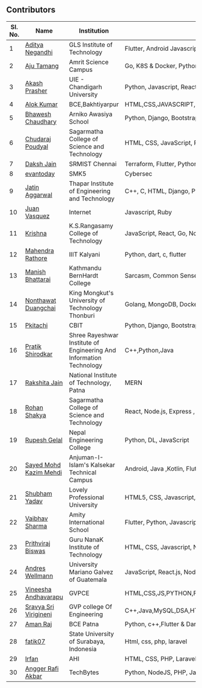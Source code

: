 ## Contributors

| Sl. No. | Name                                                       | Institution                                                         | Skills                                        |
| ------- | ---------------------------------------------------------- | ------------------------------------------------------------------- | --------------------------------------------- |
| 1       | [Aditya Negandhi](https://github.com/binarybeast01)        | GLS Institute of Technology                                         | Flutter, Android Javascript, MERN|
| 2       | [Aju Tamang](https://github.com/aju100)                    | Amrit Science Campus                                                | Go, K8S & Docker, Python, C++                 |
| 3       | [Akash Prasher](https://github.com/akashprasher)           | UIE - Chandigarh University                                         | Python, Javascript, React, Express, Node.js |
| 4      | [Alok Kumar](https://github.com/alokkumarak)               | BCE,Bakhtiyarpur                                                    |  HTML,CSS,JAVASCRIPT,NODE,REACT,C,C++,JAVA,PYTHON,PHP,SQL,BOOTSTRAP
| 5       | [Bhawesh Chaudhary](https://github.com/callmebhawesh)      | Arniko Awasiya School                                               | Python, Django, Bootstrap                     |
| 6       | [Chudaraj Poudyal](https://github.com/crpoudyal)           | Sagarmatha College of Science and Technology                        | HTML, CSS, JavaScript, PHP                    |
| 7       | [Daksh Jain](https://github.com/Dakshjain1)                | SRMIST Chennai                                                      | Terraform, Flutter, Python, Hybrid Cloud |
| 8       | [evantoday](https://github.com/evantoday)| SMK5            | Cybersec                                                            |
| 9       | [Jatin Aggarwal](https://github.com/jatinagg1)             | Thapar Institute of Engineering and Technology | C++, C, HTML, Django, Python, Arduino |
| 10       | [Juan Vasquez](https://github.com/JuanVqz)                 | Internet                                                            | Javascript, Ruby                              |
| 11       | [Krishna](https://github.com/M-krishna)                    | K.S.Rangasamy College of Technology                                 | JavaScript, React, Go, NodeJS, Python         |
| 12       | [Mahendra Rathore](https://github.com/Mahendra7985)        | IIIT Kalyani                                                       | Python, dart, c, flutter                      |
| 13       | [Manish Bhattarai](https://github.com/nepalikingpin) | Kathmandu BernHardt College | Sarcasm, Common Sense |
| 14      | [Nonthawat Duangchai](https://github.com/n0nz)             | King Mongkut's University of Technology Thonburi                    | Golang, MongoDB, Docker, Kubernetes, Linux    |
| 15      | [Pkitachi](https://github.com/pkitachi)                    | CBIT                                                                | Python, Django, Bootstrap, FLutter, Android   |
| 16      | [Pratik Shirodkar](https://github.com/Pratik-Shirodkar)    | Shree Rayeshwar Institute of Engineering And Information Technology | C++,Python,Java                               |
| 17      | [Rakshita Jain](https://github.com/raksh543)               | National Institute of Technology, Patna                             | MERN                                          | Android (Frontend) | C++ |
| 18      | [Rohan Shakya](https://github.com/Rohan-Shakya)            | Sagarmatha College of Science and Technology                        | React, Node.js, Express , MongoDB             |
| 19      | [Rupesh Gelal](https://github.com/rgrupesh)                | Nepal Engineering College                                           | Python, DL, JavaScript                        |
| 20      | [Sayed Mohd Kazim Mehdi](https://github.com/kazimsayed954) | Anjuman-I-Islam's Kalsekar Technical Campus                         | Android, Java ,Kotlin, Flutter, Python        |
| 21      | [Shubham Yadav](https://github.com/shubhamdsm)             | Lovely Professional University                                      | HTML5, CSS, Javascript, React |     
| 22      | [Vaibhav Sharma](https://github.com/gigabite-pro)          | Amity International School                                          | Flutter, Python, Javascript, Express, Node.js |
| 23      | [Prithviraj Biswas](https://github.com/prithvirajcodes)    | Guru NanaK Institute of Technology                                  | HTML, CSS, Javascript, Node.js, Android       |
| 24      | [Andres Wellmann](https://github.com/AndresW99)            | University Mariano Galvez of Guatemala                              | JavaScript, React.js, Node.js, CSS |
| 25      |[Vineesha Andhavarapu](https://github.com/VINEESHAANDHAVARAPU)  |GVPCE                                                            | HTML,CSS,JS,PYTHON,FLUTTER
| 26      | [Sravya Sri Virigineni](https://github.com/sravyasri2001)  |GVP college Of Engineering                                           | C++,Java,MySQL,DSA,HTML,CSS,JS,Python|
| 27       | [Aman Raj](https://github.com/AshAman999)                    | BCE Patna                                                |  Python, c++,Flutter & Dart, Webdev,JAVA                 |
| 28      | [fatik07](https://github.com/fatik07)                      | State University of Surabaya, Indonesia                             | Html, css, php, laravel                       |
| 29      | [Irfan](https://github.com/aneirfan)                      | AHI                             | HTML, CSS, PHP, Laravel, Vue                       |
| 30      | [Angger Rafi Akbar](https://github.com/rafinetiz)          | TechBytes                      | Python, NodeJS, PHP, Javascript | 